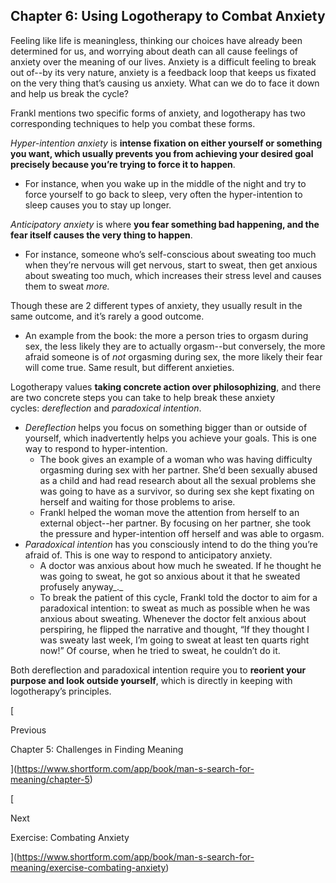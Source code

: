 ## Chapter 6: Using Logotherapy to Combat Anxiety

Feeling like life is meaningless, thinking our choices have already been determined for us, and worrying about death can all cause feelings of anxiety over the meaning of our lives. Anxiety is a difficult feeling to break out of--by its very nature, anxiety is a feedback loop that keeps us fixated on the very thing that’s causing us anxiety. What can we do to face it down and help us break the cycle?

Frankl mentions two specific forms of anxiety, and logotherapy has two corresponding techniques to help you combat these forms.

_Hyper-intention_ _anxiety_ is **intense fixation on either yourself or something you want, which usually prevents you from achieving your desired goal precisely because you’re trying to force it to happen**.

- For instance, when you wake up in the middle of the night and try to force yourself to go back to sleep, very often the hyper-intention to sleep causes you to stay up longer.

_Anticipatory anxiety_ is where **you fear something bad happening, and the fear itself causes the very thing to happen**.

- For instance, someone who’s self-conscious about sweating too much when they’re nervous will get nervous, start to sweat, then get anxious about sweating too much, which increases their stress level and causes them to sweat _more._

Though these are 2 different types of anxiety, they usually result in the same outcome, and it’s rarely a good outcome.

- An example from the book: the more a person tries to orgasm during sex, the less likely they are to actually orgasm--but conversely, the more afraid someone is of _not_ orgasming during sex, the more likely their fear will come true. Same result, but different anxieties.

Logotherapy values **taking concrete action over philosophizing**, and there are two concrete steps you can take to help break these anxiety cycles: _dereflection_ and _paradoxical intention_.

- _Dereflection_ helps you focus on something bigger than or outside of yourself, which inadvertently helps you achieve your goals. This is one way to respond to hyper-intention.
    - The book gives an example of a woman who was having difficulty orgasming during sex with her partner. She’d been sexually abused as a child and had read research about all the sexual problems she was going to have as a survivor, so during sex she kept fixating on herself and waiting for those problems to arise.
    - Frankl helped the woman move the attention from herself to an external object--her partner. By focusing on her partner, she took the pressure and hyper-intention off herself and was able to orgasm.
- _Paradoxical intention_ has you consciously intend to do the thing you’re afraid of. This is one way to respond to anticipatory anxiety.
    - A doctor was anxious about how much he sweated. If he thought he was going to sweat, he got so anxious about it that he sweated profusely anyway_._
    - To break the patient of this cycle, Frankl told the doctor to aim for a paradoxical intention: to sweat as much as possible when he was anxious about sweating. Whenever the doctor felt anxious about perspiring, he flipped the narrative and thought, “If they thought I was sweaty last week, I’m going to sweat at least ten quarts right now!” Of course, when he tried to sweat, he couldn’t do it.

Both dereflection and paradoxical intention require you to **reorient your purpose and look outside yourself**, which is directly in keeping with logotherapy’s principles.

[

Previous

Chapter 5: Challenges in Finding Meaning

](https://www.shortform.com/app/book/man-s-search-for-meaning/chapter-5)

[

Next

Exercise: Combating Anxiety

](https://www.shortform.com/app/book/man-s-search-for-meaning/exercise-combating-anxiety)